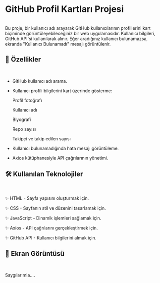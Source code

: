 # GitHub Profil Kartları Projesi
<br/>
Bu proje, bir kullanıcı adı arayarak GitHub kullanıcılarının profillerini kart biçiminde görüntüleyebileceğiniz bir web uygulamasıdır. 
Kullanıcı bilgileri, GitHub API'si kullanılarak alınır. Eğer aradığınız kullanıcı bulunamazsa, ekranda "Kullanıcı Bulunamadı" mesajı görüntülenir.

## 🎯 Özellikler
<br/>

- GitHub kullanıcı adı arama.
- Kullanıcı profili bilgilerini kart üzerinde gösterme:
  
   Profil fotoğrafı
  
   Kullanıcı adı
  
   Biyografi
  
   Repo sayısı
  
   Takipçi ve takip edilen sayısı

- Kullanıcı bulunamadığında hata mesajı görüntüleme.
  
- Axios kütüphanesiyle API çağrılarının yönetimi.

## 🛠️ Kullanılan Teknolojiler
<br/>

✨ HTML - Sayfa yapısını oluşturmak için. 

✨ CSS - Sayfanın stil ve düzenini tasarlamak için.

✨ JavaScript - Dinamik işlemleri sağlamak için.

✨ Axios - API çağrılarını gerçekleştirmek için.

✨ GitHub API - Kullanıcı bilgilerini almak için.

## 📸 Ekran Görüntüsü
<br/>






Saygılarımla....












